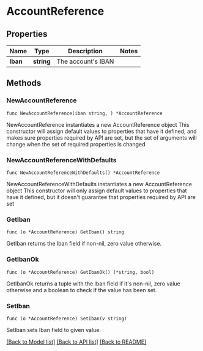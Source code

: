 # AccountReference

## Properties

Name | Type | Description | Notes
------------ | ------------- | ------------- | -------------
**Iban** | **string** | The account&#39;s IBAN | 

## Methods

### NewAccountReference

`func NewAccountReference(iban string, ) *AccountReference`

NewAccountReference instantiates a new AccountReference object
This constructor will assign default values to properties that have it defined,
and makes sure properties required by API are set, but the set of arguments
will change when the set of required properties is changed

### NewAccountReferenceWithDefaults

`func NewAccountReferenceWithDefaults() *AccountReference`

NewAccountReferenceWithDefaults instantiates a new AccountReference object
This constructor will only assign default values to properties that have it defined,
but it doesn't guarantee that properties required by API are set

### GetIban

`func (o *AccountReference) GetIban() string`

GetIban returns the Iban field if non-nil, zero value otherwise.

### GetIbanOk

`func (o *AccountReference) GetIbanOk() (*string, bool)`

GetIbanOk returns a tuple with the Iban field if it's non-nil, zero value otherwise
and a boolean to check if the value has been set.

### SetIban

`func (o *AccountReference) SetIban(v string)`

SetIban sets Iban field to given value.



[[Back to Model list]](../README.md#documentation-for-models) [[Back to API list]](../README.md#documentation-for-api-endpoints) [[Back to README]](../README.md)


